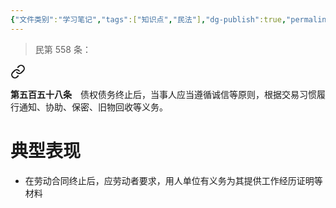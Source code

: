 ```yaml
---
{"文件类别":"学习笔记","tags":["知识点","民法"],"dg-publish":true,"permalink":"/学习笔记studyup/知识点cheese/后合同义务/","dgPassFrontmatter":true,"created":"2024-07-06T17:17:43.954+08:00","updated":"2024-10-26T18:28:10.001+08:00"}
---
```


>民第 558 条：
<div class="transclusion internal-embed is-loaded"><a class="markdown-embed-link" href="////#t558" aria-label="Open link"><svg xmlns="http://www.w3.org/2000/svg" width="24" height="24" viewBox="0 0 24 24" fill="none" stroke="currentColor" stroke-width="2" stroke-linecap="round" stroke-linejoin="round" class="svg-icon lucide-link"><path d="M10 13a5 5 0 0 0 7.54.54l3-3a5 5 0 0 0-7.07-7.07l-1.72 1.71"></path><path d="M14 11a5 5 0 0 0-7.54-.54l-3 3a5 5 0 0 0 7.07 7.07l1.71-1.71"></path></svg></a><div class="markdown-embed">



**第五百五十八条**　债权债务终止后，当事人应当遵循诚信等原则，根据交易习惯履行通知、协助、保密、旧物回收等义务。 

</div></div>


# 典型表现
- 在劳动合同终止后，应劳动者要求，用人单位有义务为其提供工作经历证明等材料